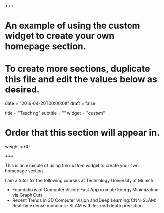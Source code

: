 +++
# An example of using the custom widget to create your own homepage section.
# To create more sections, duplicate this file and edit the values below as desired.

date = "2016-04-20T00:00:00"
draft = false

title = "Teaching"
subtitle = ""
widget = "custom"

# Order that this section will appear in.
weight = 60

+++

This is an example of using the *custom* widget to create your own homepage section.

I am a tutor for the following courses at Technology University of Munich:

- Foundations of Computer Vision: Fast Approximate Energy Minimization via Graph Cuts
- Recent Trends in 3D Computer Vision and Deep Learning: CNN-SLAM: Real-time dense monocular SLAM with learned depth prediction
